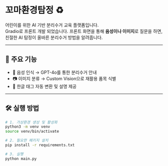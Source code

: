 # 꼬마환경탐정 ♻️
어린이를 위한 AI 기반 분리수거 교육 플랫폼입니다.  
Gradio로 프론트 개발 되었습니다.
프론트 화면을 통해 **음성이나 이미지**로 질문을 하면,  
친절한 AI 탐정이 올바른 분리수거 방법을 알려줍니다.

---

## 🧠 주요 기능
- 🎤 음성 인식 → GPT-4o를 통한 분리수거 안내
- 📷 이미지 분류 → Custom Vision으로 재활용 품목 식별
- 🌱 한글 태그 자동 변환 및 설명 제공

---

## 🛠 실행 방법

```bash
# 1. 가상환경 생성 및 활성화
python3 -m venv venv
source venv/bin/activate

# 2. 필요한 패키지 설치
pip install -r requirements.txt

# 3. 실행
python main.py
